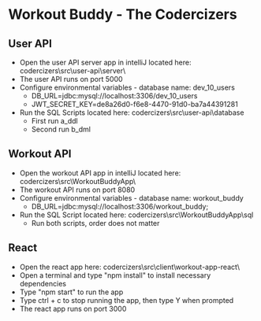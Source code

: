 # Workout Buddy - The Codercizers

## User API
* Open the user API server app in intelliJ located here: codercizers\src\user-api\server\
* The user API runs on port 5000
* Configure environmental variables - database name: dev_10_users
    * DB_URL=jdbc:mysql://localhost:3306/dev_10_users
    * JWT_SECRET_KEY=de8a26d0-f6e8-4470-91d0-ba7a44391281
* Run the SQL Scripts located here: codercizers\src\user-api\database
    * First run a_ddl
    * Second run b_dml


## Workout API
* Open the workout API app in intelliJ located here: codercizers\src\WorkoutBuddyApp\
* The workout API runs on port 8080
* Configure environmental variables - database name: workout_buddy
    * DB_URL=jdbc:mysql://localhost:3306/workout_buddy;
* Run the SQL Script located here: codercizers\src\WorkoutBuddyApp\sql
    * Run both scripts, order does not matter

## React
* Open the react app here: codercizers\src\client\workout-app-react\
* Open a terminal and type "npm install" to install necessary dependencies
* Type "npm start" to run the app
* Type ctrl + c to stop running the app, then type Y when prompted
* The react app runs on port 3000
